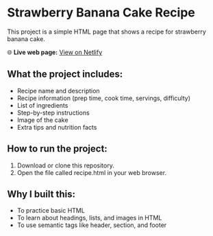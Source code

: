 # Strawberry Banana Cake Recipe

This project is a simple HTML page that shows a recipe for strawberry banana cake.

🌐 **Live web page:** [View on Netlify](https://fluffy-cake-recipe.netlify.app/) 

## What the project includes:
- Recipe name and description
- Recipe information (prep time, cook time, servings, difficulty)
- List of ingredients
- Step-by-step instructions
- Image of the cake
- Extra tips and nutrition facts

## How to run the project:
1. Download or clone this repository.
2. Open the file called recipe.html in your web browser.

## Why I built this:
- To practice basic HTML
- To learn about headings, lists, and images in HTML
- To use semantic tags like header, section, and footer


